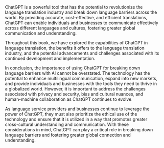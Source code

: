 
ChatGPT is a powerful tool that has the potential to revolutionize the language translation industry and break down language barriers across the world. By providing accurate, cost-effective, and efficient translations, ChatGPT can enable individuals and businesses to communicate effectively across different languages and cultures, fostering greater global communication and understanding.

Throughout this book, we have explored the capabilities of ChatGPT in language translation, the benefits it offers to the language translation industry, and the potential advancements and challenges associated with its continued development and implementation.

In conclusion, the importance of using ChatGPT for breaking down language barriers with AI cannot be overstated. The technology has the potential to enhance multilingual communication, expand into new markets, and provide individuals and businesses with the tools they need to thrive in a globalized world. However, it is important to address the challenges associated with privacy and security, bias and cultural nuances, and human-machine collaboration as ChatGPT continues to evolve.

As language service providers and businesses continue to leverage the power of ChatGPT, they must also prioritize the ethical use of the technology and ensure that it is utilized in a way that promotes greater cross-cultural understanding and communication. With these considerations in mind, ChatGPT can play a critical role in breaking down language barriers and fostering greater global connection and understanding.
